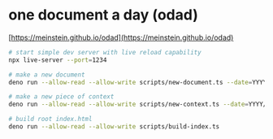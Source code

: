 # one document a day (odad)

[https://meinstein.github.io/odad](https://meinstein.github.io/odad)

```sh
# start simple dev server with live reload capability
npx live-server --port=1234

# make a new document
deno run --allow-read --allow-write scripts/new-document.ts --date=YYYY/MM/DD

# make a new piece of context
deno run --allow-read --allow-write scripts/new-context.ts --date=YYYY/MM/DD --type=article

# build root index.html
deno run --allow-read --allow-write scripts/build-index.ts
```
